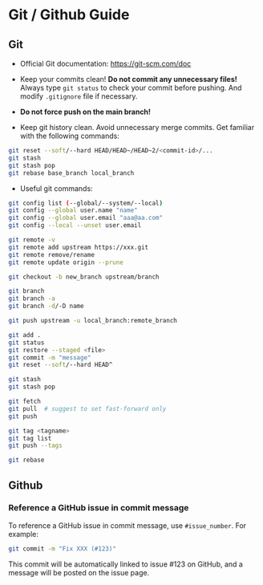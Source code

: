 # Git / Github Guide

## Git

* Official Git documentation: <https://git-scm.com/doc>

* Keep your commits clean! **Do not commit any unnecessary files!**
  Always type `git status` to check your commit before pushing.
  And modify `.gitignore` file if necessary.

* **Do not force push on the main branch!**

* Keep git history clean. Avoid unnecessary merge commits.
  Get familiar with the following commands:
```bash
git reset --soft/--hard HEAD/HEAD~/HEAD~2/<commit-id>/...
git stash
git stash pop
git rebase base_branch local_branch
```

* Useful git commands:
```bash
git config list (--global/--system/--local)
git config --global user.name "name"
git config --global user.email "aaa@aa.com"
git config --local --unset user.email

git remote -v
git remote add upstream https://xxx.git
git remote remove/rename
git remote update origin --prune

git checkout -b new_branch upstream/branch

git branch
git branch -a
git branch -d/-D name

git push upstream -u local_branch:remote_branch

git add .
git status
git restore --staged <file>
git commit -m "message"
git reset --soft/--hard HEAD^

git stash
git stash pop

git fetch
git pull  # suggest to set fast-forward only
git push

git tag <tagname>
git tag list
git push --tags

git rebase
```


## Github

### Reference a GitHub issue in commit message

To reference a GitHub issue in commit message, use `#issue_number`. For example:
```bash
git commit -m "Fix XXX (#123)"
```

This commit will be automatically linked to issue #123 on GitHub,
and a message will be posted on the issue page.
